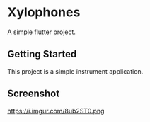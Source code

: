 # Xylophones

A simple flutter project.

## Getting Started

This project is a simple instrument application.

## Screenshot

https://i.imgur.com/8ub2ST0.png
